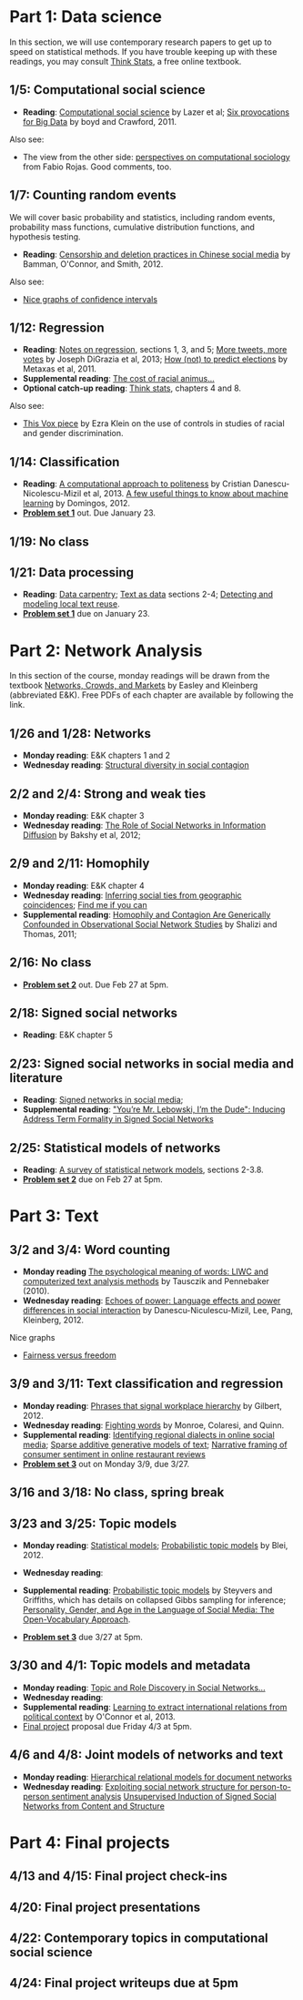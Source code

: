 # Part 1: Data science #

In this section, we will use contemporary research papers to get up to speed on statistical methods. If you have trouble keeping up with these readings, you may consult [Think Stats](http://greenteapress.com/thinkstats/thinkstats.pdf), a free online textbook.

## 1/5: Computational social science ##

- **Reading**: [Computational social science](http://gking.harvard.edu/files/LazPenAda09.pdf) by Lazer et al; [Six provocations for Big Data](http://papers.ssrn.com/sol3/papers.cfm?abstract_id=1926431) by boyd and Crawford, 2011.

Also see:

- The view from the other side: [perspectives on computational sociology](http://orgtheory.wordpress.com/2015/01/02/building-computational-sociology-from-the-academic-side/#comments) from Fabio Rojas. Good comments, too.

## 1/7: Counting random events ##

We will cover basic probability and statistics, including random events, probability mass functions, cumulative distribution functions, and hypothesis testing.

- **Reading**: [Censorship and deletion practices in Chinese social media](http://journals.uic.edu/ojs/index.php/fm/article/view/3943/3169) by Bamman, O'Connor, and Smith, 2012.

Also see:
- [Nice graphs of confidence intervals](https://fivethirtyeight.com/features/how-to-tell-someones-age-when-all-you-know-is-her-name/)

## 1/12: Regression ##

- **Reading**: [Notes on regression](http://cs229.stanford.edu/notes/cs229-notes1.pdf), sections 1, 3, and 5;
[More tweets, more votes](http://www.plosone.org/article/info%3Adoi%2F10.1371%2Fjournal.pone.0079449) by Joseph DiGrazia et al, 2013; [How (not) to predict elections](http://cs.wellesley.edu/~pmetaxas/How-Not-To-Predict-Elections.pdf) by Metaxas et al, 2011.
- **Supplemental reading**: [The cost of racial animus...](http://static.squarespace.com/static/51d894bee4b01caf88ccb4f3/t/51d89ab3e4b05a25fc1f39d4/1373149875469/RacialAnimusAndVotingSethStephensDavidowitz.pdf)
- **Optional catch-up reading**: [Think stats](http://greenteapress.com/thinkstats/thinkstats.pdf), chapters 4 and 8.

Also see:
- [This Vox piece](http://www.vox.com/2014/12/1/7311417/race-law-controls)  by Ezra Klein on the use of controls in studies of racial and gender discrimination.

## 1/14: Classification ##

- **Reading**: [A computational approach to politeness](http://www.stanford.edu/~jurafsky/pubs/politeness-acl13.pdf) by Cristian Danescu-Nicolescu-Mizil et al, 2013.
[A few useful things to know about machine learning](http://homes.cs.washington.edu/~pedrod/papers/cacm12.pdf) by Domingos, 2012.
- **[Problem set 1](psets/ps1.md)** out. Due January 23.

## 1/19: No class ##

## 1/21: Data processing ##

- **Reading**: [Data carpentry](http://www.mimno.org/articles/carpentry/);
[Text as data](http://stanford.edu/~jgrimmer/tad2.pdf) sections 2-4;
[Detecting and modeling local text reuse](http://www.ccs.neu.edu/home/dasmith/infect-dl-2014.pdf).
- **[Problem set 1](ps1.md)** due on January 23.

# Part 2: Network Analysis #

In this section of the course, monday readings will be drawn from the textbook [Networks, Crowds, and Markets](http://www.cs.cornell.edu/home/kleinber/networks-book/) by Easley and Kleinberg (abbreviated E&K). Free PDFs of each chapter are available by following the link.

## 1/26 and 1/28: Networks ##

- **Monday reading**: E&K chapters 1 and 2
- **Wednesday reading**: [Structural diversity in social contagion](http://www.pnas.org/content/109/16/5962.full)

## 2/2 and 2/4: Strong and weak ties ##

- **Monday reading**: E&K chapter 3
- **Wednesday reading**: [The Role of Social Networks in Information Diffusion](http://arxiv.org/pdf/1201.4145) by Bakshy et al, 2012;

## 2/9 and 2/11: Homophily ##

- **Monday reading**: E&K chapter 4
- **Wednesday reading**: [Inferring social ties from geographic coincidences](http://www.pnas.org/content/107/52/22436.full.pdf+html);
[Find me if you can](http://www.cameronmarlow.com/media/backstrom-geographical-prediction_0.pdf)
- **Supplemental reading**: [Homophily and Contagion Are Generically Confounded in Observational Social Network Studies](http://arxiv.org/pdf/1004.4704v3) by Shalizi and Thomas, 2011; 

## 2/16: No class ##

- **[Problem set 2](psets/ps2.md)** out. Due Feb 27 at 5pm.

## 2/18: Signed social networks ##

- **Reading**: E&K chapter 5

## 2/23: Signed social networks in social media and literature ##

- **Reading**: [Signed networks in social media](http://cs.stanford.edu/~jure/pubs/triads-chi10.pdf);
- **Supplemental reading**:
["You’re Mr. Lebowski, I’m the Dude": Inducing Address Term Formality in Signed Social Networks](http://arxiv.org/abs/1411.4351)

## 2/25: Statistical models of networks ##

- **Reading**: [A survey of statistical network models](arxiv.org/pdf/0912.5410), sections 2-3.8.
- **[Problem set 2](psets/ps2.md)** due on Feb 27 at 5pm.

# Part 3: Text #

## 3/2 and 3/4: Word counting ##

- **Monday reading** [The psychological meaning of words: LIWC and computerized text analysis methods](http://homepage.psy.utexas.edu/HomePage/Faculty/Pennebaker/Reprints/Tausczik&Pennebaker2010.pdf) by Tausczik and Pennebaker (2010).
- **Wednesday reading**: [Echoes of power: Language effects and power differences in social interaction](http://www.mpi-sws.org/~cristian/Echoes_of_power.html) by Danescu-Niculescu-Mizil, Lee, Pang, Kleinberg, 2012.

Nice graphs
- [Fairness versus freedom](https://fivethirtyeight.com/datalab/fairness-vs-freedom-is-politics-going-back-to-the-1970s/)

## 3/9 and 3/11: Text classification and regression ##

- **Monday reading**: [Phrases that signal workplace hierarchy](http://dl.acm.org/citation.cfm?id=2145359) by Gilbert, 2012.
- **Wednesday reading**: [Fighting words](http://www.law.berkeley.edu/files/MonroeColaresiQuinn.pdf) by Monroe, Colaresi, and Quinn.
- **Supplemental reading**: [Identifying regional dialects in online social media](http://www.cc.gatech.edu/~jeisenst/papers/dialectology-chapter.pdf); [Sparse additive generative models of text](http://www.cc.gatech.edu/~jeisenst/papers/icml2011.pdf);
[Narrative framing of consumer sentiment in online restaurant reviews](http://firstmonday.org/ojs/index.php/fm/article/view/4944/3863)
- **[Problem set 3](psets/ps3.md)** out on Monday 3/9, due 3/27.

## 3/16 and 3/18: No class, spring break ##

## 3/23 and 3/25: Topic models ##

- **Monday reading**:
[Statistical models](http://www.cs.columbia.edu/~blei/fogm/lectures/modeling.pdf);
[Probabilistic topic models](http://www.cs.princeton.edu/~blei/papers/Blei2012.pdf) by Blei, 2012.
- **Wednesday reading**:

- **Supplemental reading**: [Probabilistic topic models](http://www.jaist.ac.jp/~bao/VIASM-SML/SMLreading/TopicModel-Steyvers.pdf) by Steyvers and Griffiths, which has details on collapsed Gibbs sampling for inference; [Personality, Gender, and Age in the Language of Social Media: The Open-Vocabulary Approach](http://www.plosone.org/article/info%3Adoi%2F10.1371%2Fjournal.pone.0073791).
- **[Problem set 3](psets/ps3.md)** due 3/27 at 5pm.

## 3/30 and 4/1: Topic models and metadata ##

- **Monday reading**: [Topic and Role Discovery in Social Networks...](http://www.aaai.org/Papers/JAIR/Vol30/JAIR-3007.pdf)
- **Wednesday reading**:
- **Supplemental reading**: [Learning to extract international relations from political context](http://www.cs.cmu.edu/~nasmith/papers/oconnor+stewart+smith.acl13.pdf) by O'Connor et al, 2013.
- [Final project](psets/indie.md) proposal due Friday 4/3 at 5pm.

## 4/6 and 4/8: Joint models of networks and text ##

- **Monday reading**:
[Hierarchical relational models for document networks](https://www.cs.princeton.edu/~blei/papers/ChangBlei2009.pdf) 
- **Wednesday reading**: 
[Exploiting social network structure for person-to-person sentiment analysis](http://infolab.stanford.edu/~west1/TACL2014/)
[Unsupervised Induction of Signed Social Networks from Content and Structure](http://arxiv.org/pdf/1411.4351)

# Part 4: Final projects #

## 4/13 and 4/15: Final project check-ins ##

## 4/20: Final project presentations ##
## 4/22: Contemporary topics in computational social science ##
## 4/24: Final project writeups due at 5pm ##